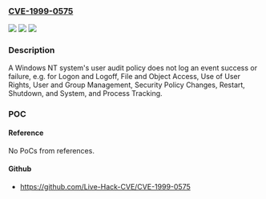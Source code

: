 ### [CVE-1999-0575](https://cve.mitre.org/cgi-bin/cvename.cgi?name=CVE-1999-0575)
![](https://img.shields.io/static/v1?label=Product&message=n%2Fa&color=blue)
![](https://img.shields.io/static/v1?label=Version&message=n%2Fa&color=blue)
![](https://img.shields.io/static/v1?label=Vulnerability&message=n%2Fa&color=brighgreen)

### Description

A Windows NT system's user audit policy does not log an event success or failure, e.g. for Logon and Logoff, File and Object Access, Use of User Rights, User and Group Management, Security Policy Changes, Restart, Shutdown, and System, and Process Tracking.

### POC

#### Reference
No PoCs from references.

#### Github
- https://github.com/Live-Hack-CVE/CVE-1999-0575

